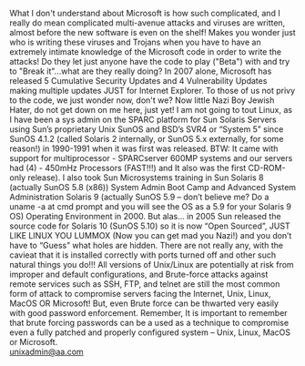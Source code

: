 What I don't understand about Microsoft is how such complicated, and I really do mean complicated multi-avenue attacks and viruses are written, almost before the new software is even on the shelf! Makes you wonder just who is writing these viruses and Trojans when you have to have an extremely intimate knowledge of the Microsoft code in order to write the attacks! Do they let just anyone have the code to play ("Beta") with and try to "Break it"...what are they really doing? In 2007 alone, Microsoft has released 5 Cumulative Security Updates and 4 Vulnerability Updates making multiple updates JUST for Internet Explorer. To those of us not privy to the code, we just wonder now, don't we? Now little Nazi Boy Jewish Hater, do not get down on me here, just yet! I am not going to tout Linux, as I have been a sys admin on the SPARC platform for Sun Solaris Servers using Sun’s proprietary Unix SunOS and BSD’s SVR4 or “System 5” since SunOS 4.1.2 (called Solaris 2 internally, or SunOS 5.x externally, for some reason!) in 1990-1991 when it was first was released. BTW: It came with support for multiprocessor - SPARCserver 600MP systems and our servers had (4) - 450mHz Processors (FAST!!!) and It also was the first CD-ROM-only release). I also took Sun Microsystems training in Sun Solaris 8 (actually SunOS 5.8 (x86)) System Admin Boot Camp and Advanced System Administration Solaris 9 (actually SunOS 5.9 – don’t believe me? Do a uname -a at cmd prompt and you will see the OS as a 5.9 for your Solaris 9 OS) Operating Environment in 2000. But alas… in 2005 Sun released the source code for Solaris 10 (SunOS 5.10) so it is now “Open Sourced”, JUST LIKE LINUX YOU LUMMOX (Now you can get mad you Nazi!) and you don’t have to “Guess” what holes are hidden. There are not really any, with the cavieat that it is installed correctly with ports turned off and other such natural things you do!!! All versions of Unix/Linux are potentially at risk from improper and default configurations, and Brute-force attacks against remote services such as SSH, FTP, and telnet are still the most common form of attack to compromise servers facing the Internet, Unix, Linux, MacOS OR Microsoft! But, even Brute force can be thwarted very easily with good password enforcement. Remember, It is important to remember that brute forcing passwords can be a used as a technique to compromise even a fully patched and properly configured system – Unix, Linux, MacOS or Microsoft.  
unixadmin@aa.com